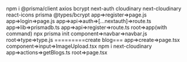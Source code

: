 npm i @prisma/client axios bcrypt next-auth cloudinary next-cloudinary react-icons prisma @types/bcrypt
app=>register=>page.js
app=>login=>page.js
app=>api=>auth=>[...nextauth]=>route.ts
app=>lib=>prismadb.ts
app=>api=>register=>route.ts
root=>app(with command)
npx prisma init
component=>navbar=>navbar.js
root=>type=>type.js
=========create blog===
app=>create=>page.tsx
component=>input=>ImageUpload.tsx
npm i next-cloudinary
app=>actions=>getBlogs.ts
root=>page.tsx


